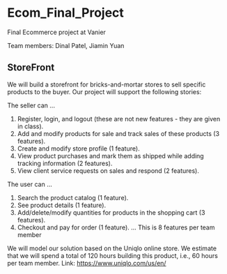 # Ecom_Final_Project
Final Ecommerce project at Vanier

Team members: Dinal Patel, Jiamin Yuan

## StoreFront
We will build a storefront for bricks-and-mortar stores to sell specific products to the buyer.
Our project will support the following stories:

The seller can ...
1. Register, login, and logout (these are not new features - they are given in class).
2. Add and modify products for sale and track sales of these products (3 features).
3. Create and modify store profile (1 feature).
4. View product purchases and mark them as shipped while adding tracking information (2 features).
5. View client service requests on sales and respond (2 features).

The user can ...
1. Search the product catalog (1 feature).
2. See product details (1 feature).
3. Add/delete/modify quantities for products in the shopping cart (3 features).
4. Checkout and pay for order (1 feature).
... This is 8 features per team member

We will model our solution based on the Uniqlo online store. We estimate that we
will spend a total of 120 hours building this product, i.e., 60 hours per team member.
Link: https://www.uniqlo.com/us/en/

